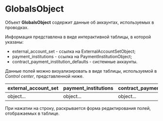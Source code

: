 # GlobalsObject

<!-- LEGACY object -->

Объект **GlobalsObject** содержит данные об аккаунтах, используемых в проводках.

Информация представлена в виде интерактивной таблицы, в которой указаны:
* external_account_set - ссылка на ExternalAccountSetObject;
* payment_institutions - ссылка на PaymentInstitutionObject;
* contract_payment_institution_defaults - системные аккаунты.

Данные полей можно визуализировать в виде таблицы, используемой в *Control center*, представленной ниже.

| external_account_set | payment_institutions | contract_payment_institution_defaults |
|:---|:---|:---|
|object...| object...|object...|

При нажатии на строку, раскрывается форма редактирования полей, отображаемых в таблице.